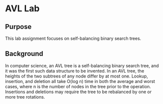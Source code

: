 # AVL Lab

## Purpose
This lab assignment focuses on self-balancing binary search trees.

## Background
In computer science, an AVL tree is a self-balancing binary search tree, and it was the first such data structure to be invented. In an AVL tree, the heights of the two subtrees of any node differ by at most one. Lookup, insertion, and deletion all take O(log n) time in both the average and worst cases, where n is the number of nodes in the tree prior to the operation. Insertions and deletions may require the tree to be rebalanced by one or more tree rotations.


